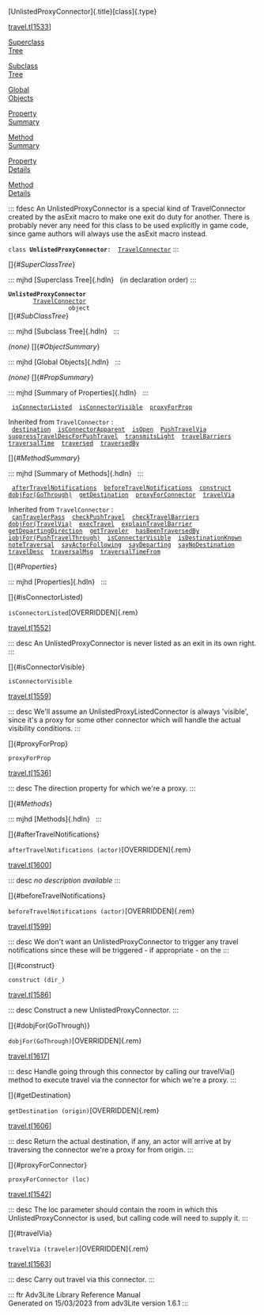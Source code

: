 [UnlistedProxyConnector]{.title}[class]{.type}

[travel.t](../file/travel.t.html)\[[1533](../source/travel.t.html#1533)\]

[Superclass\
Tree](#_SuperClassTree_)

[Subclass\
Tree](#_SubClassTree_)

[Global\
Objects](#_ObjectSummary_)

[Property\
Summary](#_PropSummary_)

[Method\
Summary](#_MethodSummary_)

[Property\
Details](#_Properties_)

[Method\
Details](#_Methods_)

::: fdesc
An UnlistedProxyConnector is a special kind of TravelConnector created
by the asExit macro to make one exit do duty for another. There is
probably never any need for this class to be used explicitly in game
code, since game authors will always use the asExit macro instead.

`class `**`UnlistedProxyConnector`**` :   `[`TravelConnector`](../object/TravelConnector.html)
:::

[]{#_SuperClassTree_}

::: mjhd
[Superclass Tree]{.hdln}   (in declaration order)
:::

**`UnlistedProxyConnector`**\
`         `[`TravelConnector`](../object/TravelConnector.html)\
`                 object`\
[]{#_SubClassTree_}

::: mjhd
[Subclass Tree]{.hdln}  
:::

*(none)* []{#_ObjectSummary_}

::: mjhd
[Global Objects]{.hdln}  
:::

*(none)* []{#_PropSummary_}

::: mjhd
[Summary of Properties]{.hdln}  
:::

` `[`isConnectorListed`](#isConnectorListed)`  `[`isConnectorVisible`](#isConnectorVisible)`  `[`proxyForProp`](#proxyForProp)`  `

Inherited from `TravelConnector` :\
` `[`destination`](../object/TravelConnector.html#destination)`  `[`isConnectorApparent`](../object/TravelConnector.html#isConnectorApparent)`  `[`isOpen`](../object/TravelConnector.html#isOpen)`  `[`PushTravelVia`](../object/TravelConnector.html#PushTravelVia)`  `[`suppressTravelDescForPushTravel`](../object/TravelConnector.html#suppressTravelDescForPushTravel)`  `[`transmitsLight`](../object/TravelConnector.html#transmitsLight)`  `[`travelBarriers`](../object/TravelConnector.html#travelBarriers)`  `[`traversalTime`](../object/TravelConnector.html#traversalTime)`  `[`traversed`](../object/TravelConnector.html#traversed)`  `[`traversedBy`](../object/TravelConnector.html#traversedBy)`  `

[]{#_MethodSummary_}

::: mjhd
[Summary of Methods]{.hdln}  
:::

` `[`afterTravelNotifications`](#afterTravelNotifications)`  `[`beforeTravelNotifications`](#beforeTravelNotifications)`  `[`construct`](#construct)`  `[`dobjFor(GoThrough)`](#dobjFor(GoThrough))`  `[`getDestination`](#getDestination)`  `[`proxyForConnector`](#proxyForConnector)`  `[`travelVia`](#travelVia)`  `

Inherited from `TravelConnector` :\
` `[`canTravelerPass`](../object/TravelConnector.html#canTravelerPass)`  `[`checkPushTravel`](../object/TravelConnector.html#checkPushTravel)`  `[`checkTravelBarriers`](../object/TravelConnector.html#checkTravelBarriers)`  `[`dobjFor(TravelVia)`](../object/TravelConnector.html#dobjFor(TravelVia))`  `[`execTravel`](../object/TravelConnector.html#execTravel)`  `[`explainTravelBarrier`](../object/TravelConnector.html#explainTravelBarrier)`  `[`getDepartingDirection`](../object/TravelConnector.html#getDepartingDirection)`  `[`getTraveler`](../object/TravelConnector.html#getTraveler)`  `[`hasBeenTraversedBy`](../object/TravelConnector.html#hasBeenTraversedBy)`  `[`iobjFor(PushTravelThrough)`](../object/TravelConnector.html#iobjFor(PushTravelThrough))`  `[`isConnectorVisible`](../object/TravelConnector.html#isConnectorVisible)`  `[`isDestinationKnown`](../object/TravelConnector.html#isDestinationKnown)`  `[`noteTraversal`](../object/TravelConnector.html#noteTraversal)`  `[`sayActorFollowing`](../object/TravelConnector.html#sayActorFollowing)`  `[`sayDeparting`](../object/TravelConnector.html#sayDeparting)`  `[`sayNoDestination`](../object/TravelConnector.html#sayNoDestination)`  `[`travelDesc`](../object/TravelConnector.html#travelDesc)`  `[`traversalMsg`](../object/TravelConnector.html#traversalMsg)`  `[`traversalTimeFrom`](../object/TravelConnector.html#traversalTimeFrom)`  `

[]{#_Properties_}

::: mjhd
[Properties]{.hdln}  
:::

[]{#isConnectorListed}

`isConnectorListed`[OVERRIDDEN]{.rem}

[travel.t](../file/travel.t.html)\[[1552](../source/travel.t.html#1552)\]

::: desc
An UnlistedProxyConnector is never listed as an exit in its own right.
:::

[]{#isConnectorVisible}

`isConnectorVisible`

[travel.t](../file/travel.t.html)\[[1559](../source/travel.t.html#1559)\]

::: desc
We\'ll assume an UnlistedProxyListedConnector is always \'visible\',
since it\'s a proxy for some other connector which will handle the
actual visibility conditions.
:::

[]{#proxyForProp}

`proxyForProp`

[travel.t](../file/travel.t.html)\[[1536](../source/travel.t.html#1536)\]

::: desc
The direction property for which we\'re a proxy.
:::

[]{#_Methods_}

::: mjhd
[Methods]{.hdln}  
:::

[]{#afterTravelNotifications}

`afterTravelNotifications (actor)`[OVERRIDDEN]{.rem}

[travel.t](../file/travel.t.html)\[[1600](../source/travel.t.html#1600)\]

::: desc
*no description available*
:::

[]{#beforeTravelNotifications}

`beforeTravelNotifications (actor)`[OVERRIDDEN]{.rem}

[travel.t](../file/travel.t.html)\[[1599](../source/travel.t.html#1599)\]

::: desc
We don\'t want an UnlistedProxyConnector to trigger any travel
notifications since these will be triggered - if appropriate - on the
:::

[]{#construct}

`construct (dir_)`

[travel.t](../file/travel.t.html)\[[1586](../source/travel.t.html#1586)\]

::: desc
Construct a new UnlistedProxyConnector.
:::

[]{#dobjFor(GoThrough)}

`dobjFor(GoThrough)`[OVERRIDDEN]{.rem}

[travel.t](../file/travel.t.html)\[[1617](../source/travel.t.html#1617)\]

::: desc
Handle going through this connector by calling our travelVia() method to
execute travel via the connector for which we\'re a proxy.
:::

[]{#getDestination}

`getDestination (origin)`[OVERRIDDEN]{.rem}

[travel.t](../file/travel.t.html)\[[1606](../source/travel.t.html#1606)\]

::: desc
Return the actual destination, if any, an actor will arrive at by
traversing the connector we\'re a proxy for from origin.
:::

[]{#proxyForConnector}

`proxyForConnector (loc)`

[travel.t](../file/travel.t.html)\[[1542](../source/travel.t.html#1542)\]

::: desc
The loc parameter should contain the room in which this
UnlistedProxyConnector is used, but calling code will need to supply it.
:::

[]{#travelVia}

`travelVia (traveler)`[OVERRIDDEN]{.rem}

[travel.t](../file/travel.t.html)\[[1563](../source/travel.t.html#1563)\]

::: desc
Carry out travel via this connector.
:::

::: ftr
Adv3Lite Library Reference Manual\
Generated on 15/03/2023 from adv3Lite version 1.6.1
:::
